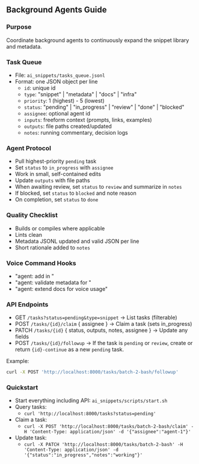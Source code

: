 ## Background Agents Guide

### Purpose
Coordinate background agents to continuously expand the snippet library and metadata.

### Task Queue
- File: `ai_snippets/tasks_queue.jsonl`
- Format: one JSON object per line
  - `id`: unique id
  - `type`: "snippet" | "metadata" | "docs" | "infra"
  - `priority`: 1 (highest) - 5 (lowest)
  - `status`: "pending" | "in_progress" | "review" | "done" | "blocked"
  - `assignee`: optional agent id
  - `inputs`: freeform context (prompts, links, examples)
  - `outputs`: file paths created/updated
  - `notes`: running commentary, decision logs

### Agent Protocol
- Pull highest-priority `pending` task
- Set `status` to `in_progress` with `assignee`
- Work in small, self-contained edits
- Update `outputs` with file paths
- When awaiting review, set `status` to `review` and summarize in `notes`
- If blocked, set `status` to `blocked` and note reason
- On completion, set `status` to `done`

### Quality Checklist
- Builds or compiles where applicable
- Lints clean
- Metadata JSONL updated and valid JSON per line
- Short rationale added to `notes`

### Voice Command Hooks
- "agent: add <pattern> in <lang>"
- "agent: validate metadata for <id>"
- "agent: extend docs for voice usage"

### API Endpoints
- GET `/tasks?status=pending&type=snippet` → List tasks (filterable)
- POST `/tasks/{id}/claim` { assignee } → Claim a task (sets in_progress)
- PATCH `/tasks/{id}` { status, outputs, notes, assignee } → Update any fields
- POST `/tasks/{id}/followup` → If the task is `pending` or `review`, create or return `{id}-continue` as a new `pending` task.

Example:
```bash
curl -X POST 'http://localhost:8000/tasks/batch-2-bash/followup'
```

### Quickstart
- Start everything including API: `ai_snippets/scripts/start.sh`
- Query tasks:
  - `curl 'http://localhost:8000/tasks?status=pending'`
- Claim a task:
  - `curl -X POST 'http://localhost:8000/tasks/batch-2-bash/claim' -H 'Content-Type: application/json' -d '{"assignee":"agent-1"}'`
- Update task:
  - `curl -X PATCH 'http://localhost:8000/tasks/batch-2-bash' -H 'Content-Type: application/json' -d '{"status":"in_progress","notes":"working"}'`